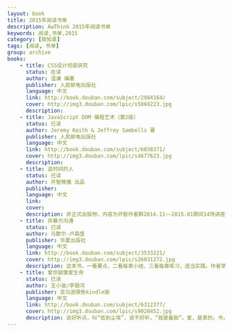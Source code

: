 ```yaml
---
layout: book
title: 2015年阅读书单
description: AwThink 2015年阅读书单
keywords: 阅读,书单,2015
category: [致知录]
tags: [阅读, 书单]
group: archive
books:
    - title: CSS设计彻底研究
      status: 在读
      author: 温谦 编著
      publisher: 人民邮电出版社
      language: 中文
      link: http://book.douban.com/subject/2984164/
      cover: http://img3.douban.com/lpic/s5869223.jpg
      description:
    - title: JavaScript DOM 编程艺术（第2版）
      status: 已读
      author: Jeremy Keith & Jeffrey Sambells 著
      publisher: 人民邮电出版社
      language: 中文
      link: http://book.douban.com/subject/6038371/
      cover: http://img3.douban.com/lpic/s4677623.jpg
      description:
    - title: 追时间的人
      status: 已读
      author: 开智微播 出品
      publisher:
      language: 中文
      link:
      cover:
      description: 非正式出版物，内容为开智作者群2014.11——2015.01期间14场讲座合集，外加《时空选择论》一篇。
    - title: 非暴力沟通
      status: 已读
      author: 马歇尔·卢森堡 
      publisher: 华夏出版社
      language: 中文
      link: http://book.douban.com/subject/3533221/
      cover: http://img3.douban.com/lpic/s26031272.jpg
      description: 这本书，一看要点、二看每章小结、三看每章练习，适当实践。作者举的例子让我想起《吸引力法则》一书，一次、又一次、还有一次、另外一次……崩溃！言之无物，碰上举例，直接跳过即可。<br><a href="http://xuwenrong.net/%E8%87%B4%E7%9F%A5%E5%BD%95/nonviolent-communication.html" target="_blank">笔记</a>
    - title: 爱你就像爱生命
      status: 已读
      author: 王小波/李银河 
      publisher: 亚马逊限免kindle版
      language: 中文
      link: http://book.douban.com/subject/6312377/
      cover: http://img3.douban.com/lpic/s9020452.jpg
      description: 说好听点，叫“低到尘埃”，说不好听，“我是备胎”。爱，是真的，书，未必是好的。
---
```

